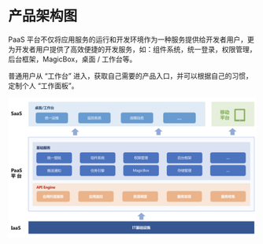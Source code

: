 # 产品架构图

PaaS 平台不仅将应用服务的运行和开发环境作为一种服务提供给开发者用户，更为开发者用户提供了高效便捷的开发服务，如：组件系统，统一登录，权限管理，后台框架，MagicBox，桌面 / 工作台等。

普通用户从 “工作台” 进入，获取自己需要的产品入口，并可以根据自己的习惯，定制个人 “工作面板”。

![](../assets/jiagou.png)
